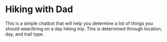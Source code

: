 # Hiking with Dad

This is a simple chatbot that will help you determine a list of things you should
wear/bring on a day hiking trip. This is determined through location, day, and trail type.